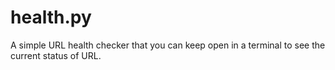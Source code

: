 # health.py
A simple URL health checker that you can keep open in a terminal to see the current status of URL.

